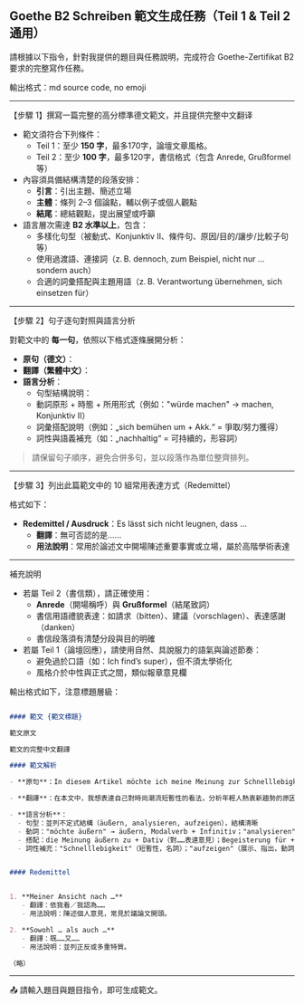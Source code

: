 ## Goethe B2 Schreiben 範文生成任務（Teil 1 & Teil 2 通用）

請根據以下指令，針對我提供的題目與任務說明，完成符合 Goethe-Zertifikat B2 要求的完整寫作任務。

輸出格式：md source code, no emoji

---

【步驟 1】撰寫一篇完整的高分標準德文範文，并且提供完整中文翻译

- 範文須符合下列條件：
  - Teil 1：至少 **150 字**，最多170字，論壇文章風格。
  - Teil 2：至少 **100 字**，最多120字，書信格式（包含 Anrede, Grußformel 等）
- 內容須具備結構清楚的段落安排：
  - **引言**：引出主題、簡述立場
  - **主體**：條列 2–3 個論點，輔以例子或個人觀點
  - **結尾**：總結觀點，提出展望或呼籲
- 語言層次需達 **B2 水準以上**，包含：
  - 多樣化句型（被動式、Konjunktiv II、條件句、原因/目的/讓步/比較子句等）
  - 使用過渡語、連接詞（z. B. dennoch, zum Beispiel, nicht nur … sondern auch）
  - 合適的詞彙搭配與主題用語（z. B. Verantwortung übernehmen, sich einsetzen für）

---

【步驟 2】句子逐句對照與語言分析

對範文中的 **每一句**，依照以下格式逐條展開分析：

- **原句（德文）**：  
- **翻譯（繁體中文）**：  
- **語言分析**：  
  - 句型結構說明：  
  - 動詞原形 + 時態 + 所用形式（例如："würde machen" → machen, Konjunktiv II）  
  - 詞彙搭配說明（例如：„sich bemühen um + Akk.“ = 爭取/努力獲得）  
  - 詞性與語義補充（如：„nachhaltig“ = 可持續的，形容詞）

> 請保留句子順序，避免合併多句，並以段落作為單位整齊排列。

---

【步驟 3】列出此篇範文中的 10 組常用表達方式（Redemittel）

格式如下：

- **Redemittel / Ausdruck**：Es lässt sich nicht leugnen, dass …  
  - **翻譯**：無可否認的是……  
  - **用法說明**：常用於論述文中開場陳述重要事實或立場，屬於高階學術表達

---

補充說明

- 若屬 Teil 2（書信類），請正確使用：
  - **Anrede**（開場稱呼）與 **Grußformel**（結尾致詞）
  - 書信用語禮貌表達：如請求（bitten）、建議（vorschlagen）、表達感謝（danken）
  - 書信段落須有清楚分段與目的明確
- 若屬 Teil 1（論壇回應），請使用自然、具說服力的語氣與論述節奏：
  - 避免過於口語（如：Ich find’s super），但不須太學術化
  - 風格介於中性與正式之間，類似報章意見欄


輸出格式如下，注意標題層級：

```markdown

#### 範文 {範文標題}

範文原文

範文的完整中文翻譯

#### 範文解析 

- **原句**：In diesem Artikel möchte ich meine Meinung zur Schnelllebigkeit der Mode äußern, die Gründe für die Begeisterung junger Menschen für neue Trends analysieren sowie Möglichkeiten aufzeigen, wie man eigene Modeideen umsetzen kann.  

- **翻譯**：在本文中，我想表達自己對時尚潮流短暫性的看法，分析年輕人熱衷新趨勢的原因，並提出如何實現個人時尚想法的方法。  

- **語言分析**：
  - 句型：並列不定式結構（äußern, analysieren, aufzeigen），結構清晰  
  - 動詞："möchte äußern" → äußern, Modalverb + Infinitiv；"analysieren", "aufzeigen", "umsetzen" → 不定式  
  - 搭配：die Meinung äußern zu + Dativ（對……表達意見）；Begeisterung für + Akk.  
  - 詞性補充："Schnelllebigkeit"（短暫性，名詞）；"aufzeigen"（展示、指出，動詞）


#### Redemittel


1. **Meiner Ansicht nach …**  
   - 翻譯：依我看／我認為……  
   - 用法說明：陳述個人意見，常見於議論文開頭。

2. **Sowohl … als auch …**  
   - 翻譯：既……又……  
   - 用法說明：並列正反或多重特質。

（略）

```

---

📤 請輸入題目與題目指令，即可生成範文。